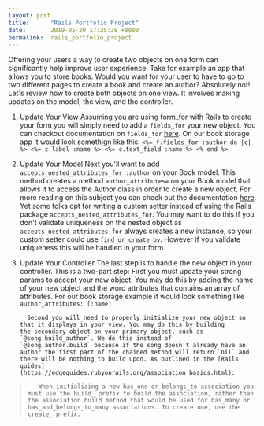 ```yaml
---
layout: post
title:      "Rails Portfolio Project"
date:       2019-05-20 17:25:38 +0000
permalink:  rails_portfolio_project
---
```



Offering your users a way to create two objects on one form can significantly help improve user experience. Take for example an app that allows you to store books. Would you want for your user to have to go to two different pages to create a book and create an author? Absolutely not! Let's review how to create both objects on one view. It involves making updates on the model, the view, and the controller. 

1. Update Your View
     Assuming you are using form_for with Rails to create your form you will simply need to add a `fields_for` your new                object. You can checkout documentation on `fields_for` [here](https://apidock.com/rails/ActionView/Helpers/FormHelper/fields_for).
		 On our book storage app it would look somethign like this:
		 ```
		 	<%= f.fields_for :author do |c| %>
			  <%= c.label :name %>
			  <%= c.text_field :name %>
		<% end %>
		 ```

2. Update Your Model
     Next you'll want to add `accepts_nested_attributes_for :author` on your Book model. This method creates a method          `author_attributes=` on your Book model that allows it to access the Author class in order to create a new object. For         more reading on this subject you can check out the documentation [here](https://api.rubyonrails.org/classes/ActiveRecord/NestedAttributes/ClassMethods.html). Yet some folks opt for writing a         custom setter instead of using the Rails package `accepts_nested_attributes_for`. You may want to do this if you                 don't validate uniqueness on the nested object as `accepts_nested_attributes_for` always creates a new instance, so        your custom setter could use `find_or_create_by`. However if you validate uniqueness this will be handled in your form.


3. Update Your Controller
     The last step is to handle the new object in your controller. This is a two-part step:
		 First you must update your strong params to accept your new object. You may do this by adding the name of your new      object and the word attributes that contains an array of attributes. For our book storage example it would look                        something like `author_attributes: [:name]`
		 
		 Second you will need to properly initialize your new object so that it displays in your view. You may do this by building          the secondary object on your primary object, such as `@song.build_author`. We do this instead of                                       `@song.author.build` because if the song doesn't already have an author the first part of the chained method will return `nil` and there will be nothing to build upon. As outlined in the [Rails guides](https://edgeguides.rubyonrails.org/association_basics.html):
		 
> 		 When initializing a new has_one or belongs_to association you must use the build_ prefix to build the association, rather than the association.build method that would be used for has_many or has_and_belongs_to_many associations. To create one, use the create_ prefix.
